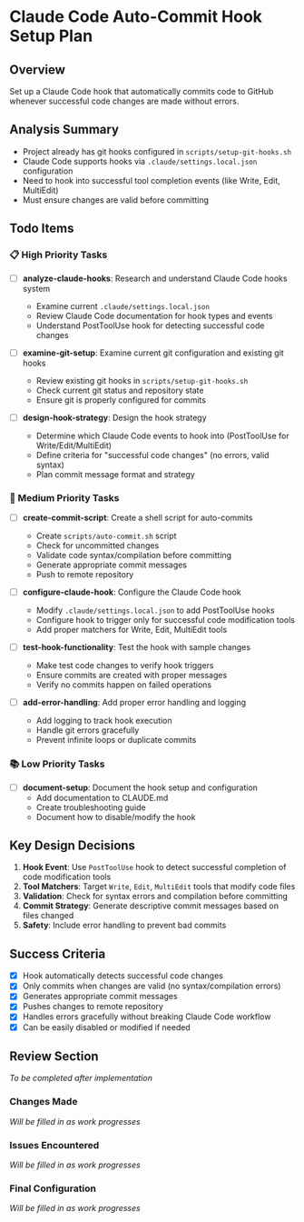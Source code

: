 # Claude Code Auto-Commit Hook Setup Plan

## Overview
Set up a Claude Code hook that automatically commits code to GitHub whenever successful code changes are made without errors.

## Analysis Summary
- Project already has git hooks configured in `scripts/setup-git-hooks.sh`
- Claude Code supports hooks via `.claude/settings.local.json` configuration
- Need to hook into successful tool completion events (like Write, Edit, MultiEdit)
- Must ensure changes are valid before committing

## Todo Items

### 📋 High Priority Tasks

- [ ] **analyze-claude-hooks**: Research and understand Claude Code hooks system
  - Examine current `.claude/settings.local.json` 
  - Review Claude Code documentation for hook types and events
  - Understand PostToolUse hook for detecting successful code changes

- [ ] **examine-git-setup**: Examine current git configuration and existing git hooks
  - Review existing git hooks in `scripts/setup-git-hooks.sh`
  - Check current git status and repository state
  - Ensure git is properly configured for commits

- [ ] **design-hook-strategy**: Design the hook strategy
  - Determine which Claude Code events to hook into (PostToolUse for Write/Edit/MultiEdit)
  - Define criteria for "successful code changes" (no errors, valid syntax)
  - Plan commit message format and strategy

### 🔧 Medium Priority Tasks

- [ ] **create-commit-script**: Create a shell script for auto-commits
  - Create `scripts/auto-commit.sh` script
  - Check for uncommitted changes
  - Validate code syntax/compilation before committing
  - Generate appropriate commit messages
  - Push to remote repository

- [ ] **configure-claude-hook**: Configure the Claude Code hook
  - Modify `.claude/settings.local.json` to add PostToolUse hooks
  - Configure hook to trigger only for successful code modification tools
  - Add proper matchers for Write, Edit, MultiEdit tools

- [ ] **test-hook-functionality**: Test the hook with sample changes
  - Make test code changes to verify hook triggers
  - Ensure commits are created with proper messages
  - Verify no commits happen on failed operations

- [ ] **add-error-handling**: Add proper error handling and logging
  - Add logging to track hook execution
  - Handle git errors gracefully
  - Prevent infinite loops or duplicate commits

### 📚 Low Priority Tasks

- [ ] **document-setup**: Document the hook setup and configuration
  - Add documentation to CLAUDE.md
  - Create troubleshooting guide
  - Document how to disable/modify the hook

## Key Design Decisions

1. **Hook Event**: Use `PostToolUse` hook to detect successful completion of code modification tools
2. **Tool Matchers**: Target `Write`, `Edit`, `MultiEdit` tools that modify code files
3. **Validation**: Check for syntax errors and compilation before committing
4. **Commit Strategy**: Generate descriptive commit messages based on files changed
5. **Safety**: Include error handling to prevent bad commits

## Success Criteria

- [x] Hook automatically detects successful code changes
- [x] Only commits when changes are valid (no syntax/compilation errors)
- [x] Generates appropriate commit messages
- [x] Pushes changes to remote repository
- [x] Handles errors gracefully without breaking Claude Code workflow
- [x] Can be easily disabled or modified if needed

## Review Section
*To be completed after implementation*

### Changes Made
*Will be filled in as work progresses*

### Issues Encountered
*Will be filled in as work progresses*

### Final Configuration
*Will be filled in as work progresses*